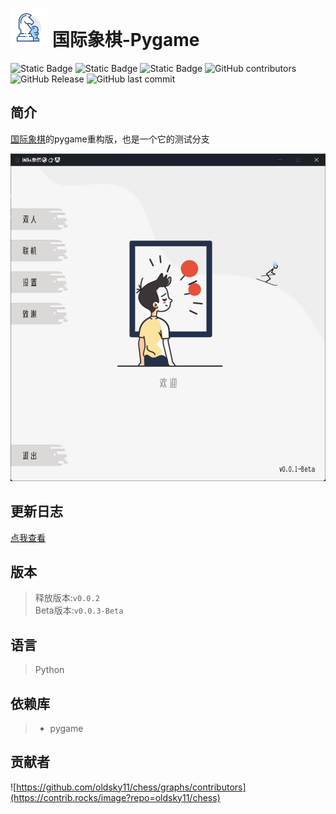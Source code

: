 # <img src="resource/ui/icon.png" alt="icon" width="60"> 国际象棋-Pygame 
![Static Badge](https://img.shields.io/badge/%E8%AF%AD%E8%A8%80-python-blue?logo=python)
![Static Badge](https://img.shields.io/badge/%E5%BC%95%E6%93%8E-pygame-pink)
![Static Badge](https://img.shields.io/badge/license-MIT-purple)
![GitHub contributors](https://img.shields.io/github/contributors/oldsky11/chess?label=%E8%B4%A1%E7%8C%AE%E8%80%85)
![GitHub Release](https://img.shields.io/github/v/release/oldsky11/chess?display_name=release&label=%E6%9C%80%E6%96%B0%E5%8F%91%E5%B8%83)
![GitHub last commit](https://img.shields.io/github/last-commit/oldsky11/chess/pygame?label=%E4%B8%8A%E6%AC%A1%E6%8F%90%E4%BA%A4)


## 简介
[国际象棋](https://github.com/oldsky11/chess)的pygame重构版，也是一个它的测试分支

![内容图片](resource/example/1.png)

## 更新日志
[点我查看](https://github.com/oldsky11/chess/blob/pygame/CHANGELOG.md)

## 版本
>释放版本:`v0.0.2`  
>Beta版本:`v0.0.3-Beta`

## 语言
>Python

## 依赖库
>- pygame  

## 贡献者
![https://github.com/oldsky11/chess/graphs/contributors](https://contrib.rocks/image?repo=oldsky11/chess)